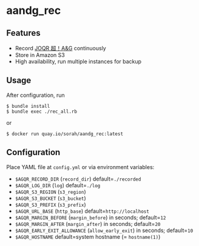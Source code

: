 # aandg_rec

## Features

- Record [JOQR 超！A&G](http://www.agqr.jp) continuously
- Store in Amazon S3
- High availability, run multiple instances for backup

## Usage

After configuration, run

```
$ bundle install
$ bundle exec ./rec_all.rb
```

or

```
$ docker run quay.io/sorah/aandg_rec:latest
```

## Configuration

Place YAML file at `config.yml` or via environment variables:

- `$AGQR_RECORD_DIR` (`record_dir`) default=`./recorded`
- `$AGQR_LOG_DIR` (`log`) default=`./log`
- `$AGQR_S3_REGION` (`s3_region`)
- `$AGQR_S3_BUCKET` (`s3_bucket`)
- `$AGQR_S3_PREFIX` (`s3_prefix`)
- `$AGQR_URL_BASE` (`http_base`) default=`http://localhost`
- `$AGQR_MARGIN_BEFORE` (`margin_before`) in seconds; default=`12`
- `$AGQR_MARGIN_AFTER` (`margin_after`) in seconds; default=`20`
- `$AGQR_EARLY_EXIT_ALLOWANCE` (`allow_early_exit`) in seconds; default=`10`
- `$AGQR_HOSTNAME` default=system hostname (= `hostname(1)`)

